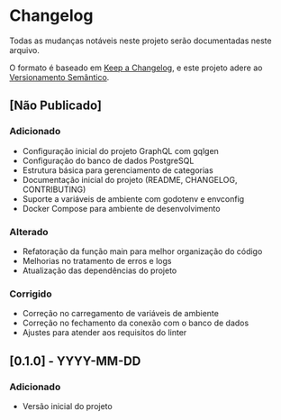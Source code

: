 # Changelog

Todas as mudanças notáveis neste projeto serão documentadas neste arquivo.

O formato é baseado em [Keep a Changelog](https://keepachangelog.com/pt-BR/1.0.0/),
e este projeto adere ao [Versionamento Semântico](https://semver.org/spec/v2.0.0.html).

## [Não Publicado]

### Adicionado
- Configuração inicial do projeto GraphQL com gqlgen
- Configuração do banco de dados PostgreSQL
- Estrutura básica para gerenciamento de categorias
- Documentação inicial do projeto (README, CHANGELOG, CONTRIBUTING)
- Suporte a variáveis de ambiente com godotenv e envconfig
- Docker Compose para ambiente de desenvolvimento

### Alterado
- Refatoração da função main para melhor organização do código
- Melhorias no tratamento de erros e logs
- Atualização das dependências do projeto

### Corrigido
- Correção no carregamento de variáveis de ambiente
- Correção no fechamento da conexão com o banco de dados
- Ajustes para atender aos requisitos do linter

## [0.1.0] - YYYY-MM-DD
### Adicionado
- Versão inicial do projeto
